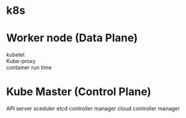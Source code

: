 # k8s
 
# Worker node (Data Plane)

kubelet   
Kube-proxy   
container run time    

# Kube Master (Control Plane)

API server
sceduler
etcd
controller manager
cloud controller manager
